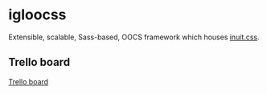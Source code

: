 # igloocss
Extensible, scalable, Sass-based, OOCS framework which houses [inuit.css](http://inuitcss.com/ "inuit.css").

## Trello board
[Trello board](https://trello.com/b/HZ3RZGy3/igloocss "Trello board")
